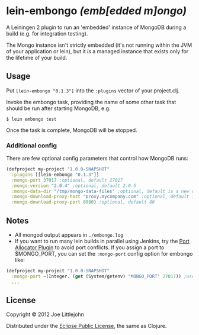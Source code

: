 # lein-embongo _(emb[edded m]ongo)_

A Leiningen 2 plugin to run an 'embedded' instance of MongoDB during a build (e.g. for integration testing).

The Mongo instance isn't strictly embedded (it's not running within the JVM of your application or lein), but it _is_ a managed instance that exists only for the lifetime of your build.

## Usage

Put `[lein-embongo "0.1.3"]` into the `:plugins` vector of your project.clj.

Invoke the embongo task, providing the name of some other task that should be run after starting MongoDB, e.g.

    $ lein embongo test

Once the task is complete, MongoDB will be stopped.

### Additional config
There are few optional config parameters that control how MongoDB runs:

```clojure
(defproject my-project "1.0.0-SNAPSHOT"
  :plugins [[lein-embongo "0.1.3"]]
  :mongo-port 37017 ;optional, default 27017
  :mongo-version "2.0.4" ;optional, default 2.0.5
  :mongo-data-dir "/tmp/mongo-data-files" ;optional, default is a new dir in java.io.tmpdir
  :mongo-download-proxy-host "proxy.mycompany.com" ;optional, default is none
  :mongo-download-proxy-port 8080) ;optional, default 80
```

## Notes

* All mongod output appears in `./embongo.log`
* If you want to run many lein builds in parallel using Jenkins, try the [Port Allocator Plugin](https://wiki.jenkins-ci.org/display/JENKINS/Port+Allocator+Plugin) to avoid port conflicts. If you assign a port to $MONGO_PORT, you can set the `:mongo-port` config option for embongo like:

```clojure
(defproject my-project "1.0.0-SNAPSHOT"
  :mongo-port ~(Integer. (get (System/getenv) "MONGO_PORT" 27017)) ;uses port 27017 if env var is not set
  ...
```

## License

Copyright © 2012 Joe Littlejohn

Distributed under the [Eclipse Public License](http://www.eclipse.org/legal/epl-v10.html), the same as Clojure.
